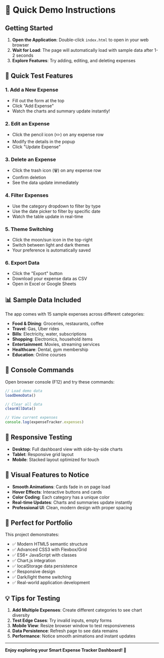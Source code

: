 # 🚀 Quick Demo Instructions

## Getting Started
1. **Open the Application**: Double-click `index.html` to open in your web browser
2. **Wait for Load**: The page will automatically load with sample data after 1-2 seconds
3. **Explore Features**: Try adding, editing, and deleting expenses

## 🎯 Quick Test Features

### 1. Add a New Expense
- Fill out the form at the top
- Click "Add Expense"
- Watch the charts and summary update instantly!

### 2. Edit an Expense
- Click the pencil icon (✏️) on any expense row
- Modify the details in the popup
- Click "Update Expense"

### 3. Delete an Expense
- Click the trash icon (🗑️) on any expense row
- Confirm deletion
- See the data update immediately

### 4. Filter Expenses
- Use the category dropdown to filter by type
- Use the date picker to filter by specific date
- Watch the table update in real-time

### 5. Theme Switching
- Click the moon/sun icon in the top-right
- Switch between light and dark themes
- Your preference is automatically saved

### 6. Export Data
- Click the "Export" button
- Download your expense data as CSV
- Open in Excel or Google Sheets

## 📊 Sample Data Included

The app comes with 15 sample expenses across different categories:
- **Food & Dining**: Groceries, restaurants, coffee
- **Travel**: Gas, Uber rides
- **Bills**: Electricity, water, subscriptions
- **Shopping**: Electronics, household items
- **Entertainment**: Movies, streaming services
- **Healthcare**: Dental, gym membership
- **Education**: Online courses

## 🔧 Console Commands

Open browser console (F12) and try these commands:

```javascript
// Load demo data
loadDemoData()

// Clear all data
clearAllData()

// View current expenses
console.log(expenseTracker.expenses)
```

## 📱 Responsive Testing

- **Desktop**: Full dashboard view with side-by-side charts
- **Tablet**: Responsive grid layout
- **Mobile**: Stacked layout optimized for touch

## 🎨 Visual Features to Notice

- **Smooth Animations**: Cards fade in on page load
- **Hover Effects**: Interactive buttons and cards
- **Color Coding**: Each category has a unique color
- **Real-time Updates**: Charts and summaries update instantly
- **Professional UI**: Clean, modern design with proper spacing

## 🚀 Perfect for Portfolio

This project demonstrates:
- ✅ Modern HTML5 semantic structure
- ✅ Advanced CSS3 with Flexbox/Grid
- ✅ ES6+ JavaScript with classes
- ✅ Chart.js integration
- ✅ localStorage data persistence
- ✅ Responsive design
- ✅ Dark/light theme switching
- ✅ Real-world application development

## 💡 Tips for Testing

1. **Add Multiple Expenses**: Create different categories to see chart diversity
2. **Test Edge Cases**: Try invalid inputs, empty forms
3. **Mobile View**: Resize browser window to test responsiveness
4. **Data Persistence**: Refresh page to see data remains
5. **Performance**: Notice smooth animations and instant updates

---

**Enjoy exploring your Smart Expense Tracker Dashboard! 🎉** 